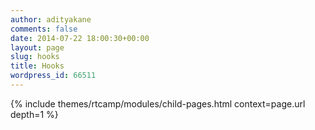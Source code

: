 ```yaml
---
author: adityakane
comments: false
date: 2014-07-22 18:00:30+00:00
layout: page
slug: hooks
title: Hooks
wordpress_id: 66511
---
```


{% include themes/rtcamp/modules/child-pages.html context=page.url depth=1 %}

